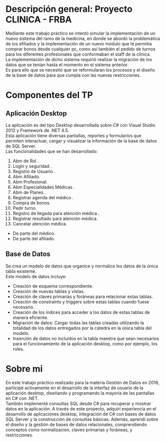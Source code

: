 # Descripción general: Proyecto CLINICA - FRBA

Mediante este trabajo práctico se intentó simular la implementación de un nuevo sistema del ramo de la medicina, en donde se abordó la problemática de los afiliados y la implementación de un nuevo módulo que le permitía comprar bonos desde cualquier pc, como así también el pedido de turnos para los diferentes profesionales que conformaban el staff de la clínica.   
La implementación de dicho sistema requirió realizar la migración de los datos que se tenían hasta el momento en el sistema anterior.  
Es para ello que se necesitó que se reformularan los procesos y el diseño de la base de datos para que cumpla con las nuevas restricciones.  

# Componentes del TP

## Aplicación Desktop

La aplicación es del tipo Desktop desarrollada sobre C# con Visual Studio 2012 y Framework de .NET 4.5.  
Esta aplicación tiene diversas pantallas, reportes y formularios que permiten interactuar, cargar y visualizar la información de la base de datos de SQL Server.  
Las funcionalidades que se han desarrollado:
1. Abm de Rol .
2. Login y seguridad .
3. Registro de Usuario .
4. Abm Afiliado.
5. Abm Profesional.
6. Abm Especialidades Médicas .
7. Abm de Planes .
8. Registrar agenda del médico .
9. Compra de bonos.
10. Pedir turno.
11. Registro de llegada para atención médica .
12. Registrar resultado para atención médica.
13. Cancelar atención médica.
  * De parte del médico.
  * De parte del afiliado.

## Base de Datos

Se crea un modelo de datos que organice y normalice los datos de la única tabla existente.   
Este modelo de datos incluye:
* Creación de esquema correspondiente.
* Creación de nuevas tablas y vistas.
* Creación de claves primarias y foráneas para relacionar estas tablas.
* Creación de constraints y triggers sobre estas tablas cuando fuese necesario.
* Creación de los índices para acceder a los datos de estas tablas de manera eficiente.
* Migración de datos: Cargar todas las tablas creadas utilizando la totalidad de los datos entregados por la cátedra en la única tabla del modelo.
* Inserción de datos no incluidos en la tabla maestra que sean necesarios para el funcionamiento de la aplicación desktop, como por ejemplo, los roles.

# Sobre mi

En este trabajo práctico realizado para la materia Gestión de Datos en 2016, participé activamente en el desarrollo de la interfaz de usuario de la aplicación desktop, diseñando y programando la mayoría de las pantallas en C# con .NET.  
También implementé consultas SQL desde C# para recuperar y mostrar datos en la aplicación. A través de este proyecto, adquirí experiencia en el desarrollo de aplicaciones desktop, integración de C# con bases de datos SQL Server y la construcción de consultas básicas. Además, aprendí sobre el diseño y la gestión de bases de datos relacionales, comprendiendo conceptos como normalización, claves primarias y foráneas, y restricciones.

